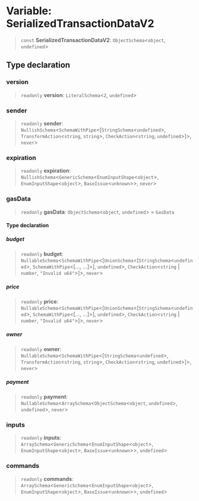 # Variable: SerializedTransactionDataV2

> `const` **SerializedTransactionDataV2**: `ObjectSchema`\<`object`, `undefined`\>

## Type declaration

### version

> `readonly` **version**: `LiteralSchema`\<`2`, `undefined`\>

### sender

> `readonly` **sender**: `NullishSchema`\<`SchemaWithPipe`\<[`StringSchema`\<`undefined`\>, `TransformAction`\<`string`, `string`\>, `CheckAction`\<`string`, `undefined`\>]\>, `never`\>

### expiration

> `readonly` **expiration**: `NullishSchema`\<`GenericSchema`\<`EnumInputShape`\<`object`\>, `EnumInputShape`\<`object`\>, `BaseIssue`\<`unknown`\>\>, `never`\>

### gasData

> `readonly` **gasData**: `ObjectSchema`\<`object`, `undefined`\> = `GasData`

#### Type declaration

##### budget

> `readonly` **budget**: `NullableSchema`\<`SchemaWithPipe`\<[`UnionSchema`\<[`StringSchema`\<`undefined`\>, `SchemaWithPipe`\<[..., ...]\>], `undefined`\>, `CheckAction`\<`string` \| `number`, `"Invalid u64"`\>]\>, `never`\>

##### price

> `readonly` **price**: `NullableSchema`\<`SchemaWithPipe`\<[`UnionSchema`\<[`StringSchema`\<`undefined`\>, `SchemaWithPipe`\<[..., ...]\>], `undefined`\>, `CheckAction`\<`string` \| `number`, `"Invalid u64"`\>]\>, `never`\>

##### owner

> `readonly` **owner**: `NullableSchema`\<`SchemaWithPipe`\<[`StringSchema`\<`undefined`\>, `TransformAction`\<`string`, `string`\>, `CheckAction`\<`string`, `undefined`\>]\>, `never`\>

##### payment

> `readonly` **payment**: `NullableSchema`\<`ArraySchema`\<`ObjectSchema`\<`object`, `undefined`\>, `undefined`\>, `never`\>

### inputs

> `readonly` **inputs**: `ArraySchema`\<`GenericSchema`\<`EnumInputShape`\<`object`\>, `EnumInputShape`\<`object`\>, `BaseIssue`\<`unknown`\>\>, `undefined`\>

### commands

> `readonly` **commands**: `ArraySchema`\<`GenericSchema`\<`EnumInputShape`\<`object`\>, `EnumInputShape`\<`object`\>, `BaseIssue`\<`unknown`\>\>, `undefined`\>
